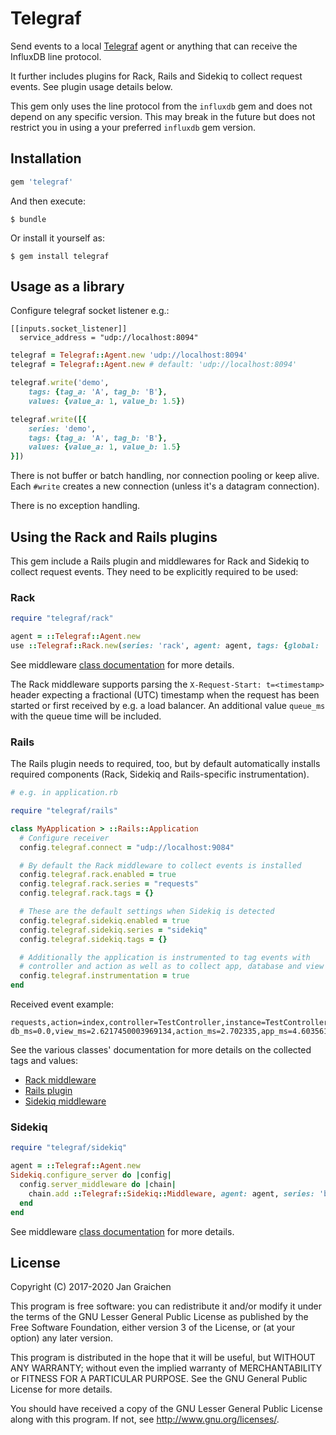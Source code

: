 # Telegraf

Send events to a local [Telegraf](https://github.com/influxdata/telegraf) agent or anything that can receive the InfluxDB line protocol.

It further includes plugins for Rack, Rails and Sidekiq to collect request events. See plugin usage details below.

This gem only uses the line protocol from the `influxdb` gem and does not depend on any specific version. This may break in the future but does not restrict you in using a your preferred `influxdb` gem version.

## Installation

```ruby
gem 'telegraf'
```

And then execute:

    $ bundle

Or install it yourself as:

    $ gem install telegraf

## Usage as a library

Configure telegraf socket listener e.g.:

```
[[inputs.socket_listener]]
  service_address = "udp://localhost:8094"

```

```ruby
telegraf = Telegraf::Agent.new 'udp://localhost:8094'
telegraf = Telegraf::Agent.new # default: 'udp://localhost:8094'

telegraf.write('demo',
    tags: {tag_a: 'A', tag_b: 'B'},
    values: {value_a: 1, value_b: 1.5})

telegraf.write([{
    series: 'demo',
    tags: {tag_a: 'A', tag_b: 'B'},
    values: {value_a: 1, value_b: 1.5}
}])
```

There is not buffer or batch handling, nor connection pooling or keep alive. Each `#write` creates a new connection (unless it's a datagram connection).

There is no exception handling.

## Using the Rack and Rails plugins

This gem include a Rails plugin and middlewares for Rack and Sidekiq to collect request events. They need to be explicitly required to be used:

### Rack

```ruby
require "telegraf/rack"

agent = ::Telegraf::Agent.new
use ::Telegraf::Rack.new(series: 'rack', agent: agent, tags: {global: 'tag'})
```

See middleware [class documentation](lib/telegraf/rack.rb) for more details.

The Rack middleware supports parsing the `X-Request-Start: t=<timestamp>` header expecting a fractional (UTC) timestamp when the request has been started or first received by e.g. a load balancer. An additional value `queue_ms` with the queue time will be included.

### Rails

The Rails plugin needs to required, too, but by default automatically installs required components (Rack, Sidekiq and Rails-specific instrumentation).

```ruby
# e.g. in application.rb

require "telegraf/rails"

class MyApplication > ::Rails::Application
  # Configure receiver
  config.telegraf.connect = "udp://localhost:9084"

  # By default the Rack middleware to collect events is installed
  config.telegraf.rack.enabled = true
  config.telegraf.rack.series = "requests"
  config.telegraf.rack.tags = {}

  # These are the default settings when Sidekiq is detected
  config.telegraf.sidekiq.enabled = true
  config.telegraf.sidekiq.series = "sidekiq"
  config.telegraf.sidekiq.tags = {}

  # Additionally the application is instrumented to tag events with
  # controller and action as well as to collect app, database and view timings
  config.telegraf.instrumentation = true
end
```

Received event example:

```
requests,action=index,controller=TestController,instance=TestController#index,method=GET,status=200 db_ms=0.0,view_ms=2.6217450003969134,action_ms=2.702335,app_ms=4.603561000294576,send_ms=0.09295000018028077,request_ms=4.699011000411701,queue_ms=0.00003000028323014
```

See the various classes' documentation for more details on the collected tags and values:
- [Rack middleware](lib/telegraf/rack.rb)
- [Rails plugin](lib/telegraf/railtie.rb)
- [Sidekiq middleware](lib/telegraf/sidekiq.rb)

### Sidekiq

```ruby
require "telegraf/sidekiq"

agent = ::Telegraf::Agent.new
Sidekiq.configure_server do |config|
  config.server_middleware do |chain|
    chain.add ::Telegraf::Sidekiq::Middleware, agent: agent, series: 'background', tags: {global: 'tag'}
  end
end
```

See middleware [class documentation](lib/telegraf/sidekiq.rb) for more details.


## License

Copyright (C) 2017-2020 Jan Graichen

This program is free software: you can redistribute it and/or modify it under the terms of the GNU Lesser General Public License as published by the Free Software Foundation, either version 3 of the License, or (at your option) any later version.

This program is distributed in the hope that it will be useful, but WITHOUT ANY WARRANTY; without even the implied warranty of MERCHANTABILITY or FITNESS FOR A PARTICULAR PURPOSE.  See the GNU General Public License for more details.

You should have received a copy of the GNU Lesser General Public License along with this program.  If not, see <http://www.gnu.org/licenses/>.
